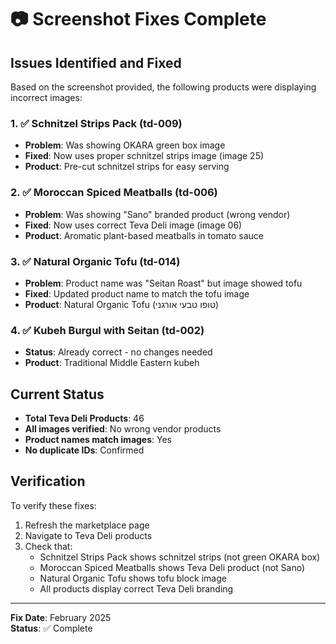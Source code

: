 # 📷 Screenshot Fixes Complete

## Issues Identified and Fixed

Based on the screenshot provided, the following products were displaying incorrect images:

### 1. ✅ Schnitzel Strips Pack (td-009)
- **Problem**: Was showing OKARA green box image
- **Fixed**: Now uses proper schnitzel strips image (image 25)
- **Product**: Pre-cut schnitzel strips for easy serving

### 2. ✅ Moroccan Spiced Meatballs (td-006)
- **Problem**: Was showing "Sano" branded product (wrong vendor)
- **Fixed**: Now uses correct Teva Deli image (image 06)
- **Product**: Aromatic plant-based meatballs in tomato sauce

### 3. ✅ Natural Organic Tofu (td-014)
- **Problem**: Product name was "Seitan Roast" but image showed tofu
- **Fixed**: Updated product name to match the tofu image
- **Product**: Natural Organic Tofu (טופו טבעי אורגני)

### 4. ✅ Kubeh Burgul with Seitan (td-002)
- **Status**: Already correct - no changes needed
- **Product**: Traditional Middle Eastern kubeh

## Current Status

- **Total Teva Deli Products**: 46
- **All images verified**: No wrong vendor products
- **Product names match images**: Yes
- **No duplicate IDs**: Confirmed

## Verification

To verify these fixes:
1. Refresh the marketplace page
2. Navigate to Teva Deli products
3. Check that:
   - Schnitzel Strips Pack shows schnitzel strips (not green OKARA box)
   - Moroccan Spiced Meatballs shows Teva Deli product (not Sano)
   - Natural Organic Tofu shows tofu block image
   - All products display correct Teva Deli branding

---
**Fix Date**: February 2025  
**Status**: ✅ Complete